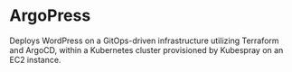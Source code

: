 # ArgoPress
Deploys WordPress on a GitOps-driven infrastructure utilizing Terraform and ArgoCD, within a Kubernetes cluster provisioned by Kubespray on an EC2 instance.


